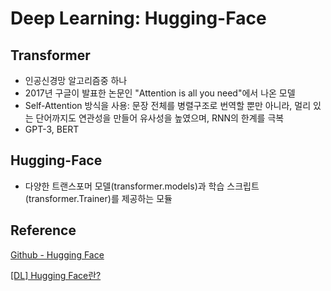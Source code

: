 # Deep Learning: Hugging-Face

## Transformer

- 인공신경망 알고리즘중 하나
- 2017년 구글이 발표한 논문인 "Attention is all you need"에서 나온 모델
- Self-Attention 방식을 사용: 문장 전체를 병렬구조로 번역할 뿐만 아니라, 멀리 있는 단어까지도 연관성을 만들어 유사성을 높였으며, RNN의 한계를 극복
- GPT-3, BERT


## Hugging-Face


- 다양한 트랜스포머 모델(transformer.models)과 학습 스크립트(transformer.Trainer)를 제공하는 모듈

## Reference 

[Github - Hugging Face](https://github.com/huggingface/transformers/blob/main/README_ko.md)

[[DL] Hugging Face란?](https://wooono.tistory.com/413)

